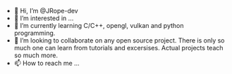 - 👋 Hi, I’m @JRope-dev
- 👀 I’m interested in ...
- 🌱 I’m currently learning C/C++, opengl, vulkan and python programming.
- 💞️ I’m looking to collaborate on any open source project. There is only so much one can learn from tutorials and excersises. Actual projects teach so much more.
- 📫 How to reach me ...

<!---
JRope-dev/JRope-dev is a ✨ special ✨ repository because its `README.md` (this file) appears on your GitHub profile.
You can click the Preview link to take a look at your changes.
--->
